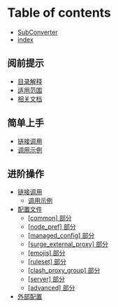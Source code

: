 # Table of contents

* [SubConverter](README.md)
* [index](untitled.md)

## 阅前提示

* [目录解释](yue-qian-ti-shi/mu-lu-jie-shi.md)
* [适用范围](yue-qian-ti-shi/shi-yong-fan-wei.md)
* [相关文档](yue-qian-ti-shi/xiang-guan-yue-du.md)

## 简单上手

* [链接调用](jian-dan-shang-shou/lian-jie-tiao-yong.md)
* [调用示例](jian-dan-shang-shou/tiao-yong-shi-li.md)

## 进阶操作

* [链接调用](jin-jie-cao-zuo/lian-jie-tiao-yong/README.md)
  * [调用示例](jin-jie-cao-zuo/lian-jie-tiao-yong/tiao-yong-shi-li-2.md)
* [配置文件](jin-jie-cao-zuo/pei-zhi-wen-jian/README.md)
  * [\[common\] 部分](jin-jie-cao-zuo/pei-zhi-wen-jian/common-bu-fen.md)
  * [\[node\_pref\] 部分](jin-jie-cao-zuo/pei-zhi-wen-jian/nodepref-bu-fen.md)
  * [\[managed\_config\] 部分](jin-jie-cao-zuo/pei-zhi-wen-jian/managedconfig-bu-fen.md)
  * [\[surge\_external\_proxy\] 部分](jin-jie-cao-zuo/pei-zhi-wen-jian/surgeexternalproxy-bu-fen.md)
  * [\[emojis\] 部分](jin-jie-cao-zuo/pei-zhi-wen-jian/emojis-bu-fen.md)
  * [\[ruleset\] 部分](jin-jie-cao-zuo/pei-zhi-wen-jian/ruleset-bu-fen.md)
  * [\[clash\_proxy\_group\] 部分](jin-jie-cao-zuo/pei-zhi-wen-jian/clashproxygroup-bu-fen.md)
  * [\[server\] 部分](jin-jie-cao-zuo/pei-zhi-wen-jian/server-bu-fen.md)
  * [\[advanced\] 部分](jin-jie-cao-zuo/pei-zhi-wen-jian/advanced-bu-fen.md)
* [外部配置](jin-jie-cao-zuo/wai-bu-pei-zhi.md)

